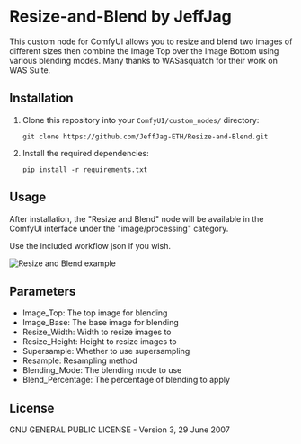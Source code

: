 # Resize-and-Blend by JeffJag
This custom node for ComfyUI allows you to resize and blend two images of different sizes then combine the Image Top over the Image Bottom using various blending modes. Many thanks to WASasquatch for their work on WAS Suite.

## Installation

1. Clone this repository into your `ComfyUI/custom_nodes/` directory:
   ```
   git clone https://github.com/JeffJag-ETH/Resize-and-Blend.git
   ```
2. Install the required dependencies:
   ```
   pip install -r requirements.txt
   ```

## Usage

After installation, the "Resize and Blend" node will be available in the ComfyUI interface under the "image/processing" category.

Use the included workflow json if you wish.

![Resize and Blend example](https://github.com/user-attachments/assets/5d8108fb-6de2-4dad-bab9-d10217928bcb)

## Parameters

- Image_Top: The top image for blending
- Image_Base: The base image for blending
- Resize_Width: Width to resize images to
- Resize_Height: Height to resize images to
- Supersample: Whether to use supersampling
- Resample: Resampling method
- Blending_Mode: The blending mode to use
- Blend_Percentage: The percentage of blending to apply

## License
GNU GENERAL PUBLIC LICENSE - Version 3, 29 June 2007
